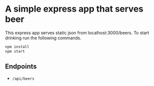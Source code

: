 # A simple express app that serves beer

This express app serves static json from localhost:3000/beers.
To start drinking run the following commands.

```bash
npm install
npm start
```

## Endpoints

* `/api/beers`